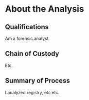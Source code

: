 # About the Analysis

## Qualifications

Am a forensic analyst.

## Chain of Custody

Etc.

## Summary of Process

I analyzed registry, etc etc. 